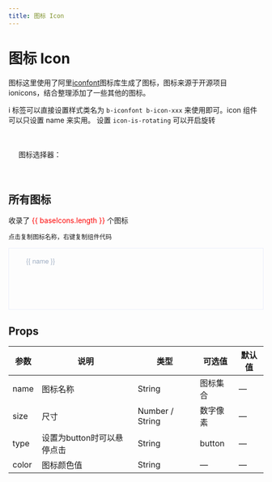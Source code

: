 ```yaml
---
title: 图标 Icon
---
```


<b-back-top></b-back-top>

# 图标 Icon

图标这里使用了阿里[iconfont](https://www.iconfont.cn/)图标库生成了图标，图标来源于开源项目 ionicons，结合整理添加了一些其他的图标。

i 标签可以直接设置样式类名为 `b-iconfont b-icon-xxx` 来使用即可。icon 组件可以只设置 name 来实用。 设置 `icon-is-rotating` 可以开启旋转

<div class="demo-icon">
  <i class="b-iconfont b-icon-addteam"></i>
  <b-icon name="read-fill" color="#ff53a5"></b-icon>
  <b-icon name="loading" class="icon-is-rotating"></b-icon>
  <b-icon name="formatpainter" type="button" ></b-icon>
  <p flex="cross:center">
    图标选择器：
  <div style="width: 220px;">
    <b-icon-select></b-icon-select>
  </div>
  </p>
</div>

## 所有图标

<script lang="ts" setup>
import builtInIcons from '../.vitepress/utils/iconfont.json'
import { Utils, Message } from 'bin-ui-design'

const iconList = builtInIcons.glyphs.map(v => v.font_class)
const  baseIcons = [
  ...iconList.filter(i => !i.includes('-fill')),
  ...iconList.filter(i => i.includes('-fill')),
]

const copy = name =>  {
  const str = name
  Utils.util.copy(str)
  console.log(str)
   Message.info(`已复制icon图标名称 [ ${str} ]`)
}

const copyComp = name => {
  const str = `<b-icon name="${name}"></b-icon>`
  Utils.util.copy(str)
  console.log(str)
  
   Message.info(`已复制icon组件 [ ${str} ]`)
}

</script>

<p>  收录了  <span style="color: red">{{ baseIcons.length }}</span>  个图标</p>

<p class="tip">点击复制图标名称，右键复制组件代码</p>

<ul class="icon-list">
  <li
    v-for="name in baseIcons"
    :key="name"
    class="list-complete-item"
    @click="copy(name)"
    @contextmenu.stop.prevent="copyComp(name)"
  >
    <span>
      <i :class="['b-iconfont', 'b-icon-' + name]"></i>
      <span class="icon-name">{{ name }}</span>
    </span>
  </li>
</ul>

## Props

| 参数  | 说明                       | 类型            | 可选值   | 默认值 |
| ----- | -------------------------- | --------------- | -------- | ------ |
| name  | 图标名称                   | String          | 图标集合 | —      |
| size  | 尺寸                       | Number / String | 数字像素 | —      |
| type  | 设置为button时可以悬停点击 | String          | button   | —      |
| color | 图标颜色值                 | String          | —        | —      |

<style scoped>
.demo-icon {
  padding: 20px;
  border-radius: 4px;
  border: 1px solid var(--vp-c-divider);
  margin-bottom: 20px;
  overflow: hidden;
  > i {
    font-size: 22px;
    margin: 0 8px;
  }
}
.tip {
  font-size: 12px;
}
ul.icon-list {
  position: relative;
  overflow: hidden;
  list-style: none;
  padding: 0;
  min-height: 120px;
  border: 1px solid #eaeefb;
  li {
    display: inline-block;
    width: 125px;
    text-align: center;
    height: 120px;
    line-height: 120px;
    color: #666;
    font-size: 13px;
    margin-right: -1px;
    margin-bottom: -1px;
    margin-left: 0;
    padding: 0;
    i {
      display: block;
      font-size: 32px;
      margin-bottom: 15px;
      color: #606266;
      transition: .15s linear;
    }
    &:hover {
      span {
        color: #5cb6ff;
      }
      i {
        font-size: 40px;
      }
    }
    span {
      display: inline-block;
      vertical-align: middle;
      line-height: normal;
      font-family: Helvetica Neue, Helvetica, PingFang SC, Hiragino Sans GB, Microsoft YaHei, SimSun, sans-serif;
      color: #99a9bf;
      transition: color .15s linear;
    }
    .icon-name {
      display: inline-block;
      padding: 0 3px;
      height: 1em;
    }
    &:after {
      content: "";
      height: 100%;
    }
  }
}
</style>
